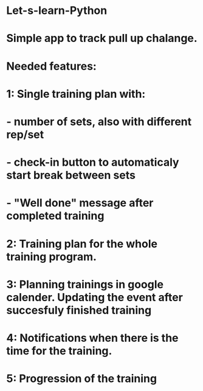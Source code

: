 # Let-s-learn-Python

# Simple app to track pull up chalange. 
# Needed features:
# 1: Single training plan with:
#   - number of sets, also with different rep/set
#   - check-in button to automaticaly start break between sets
#   - "Well done" message after completed training
# 2: Training plan for the whole training program. 
# 3: Planning trainings in google calender. Updating the event after succesfuly finished training
# 4: Notifications when there is the time for the training.
# 5: Progression of the training